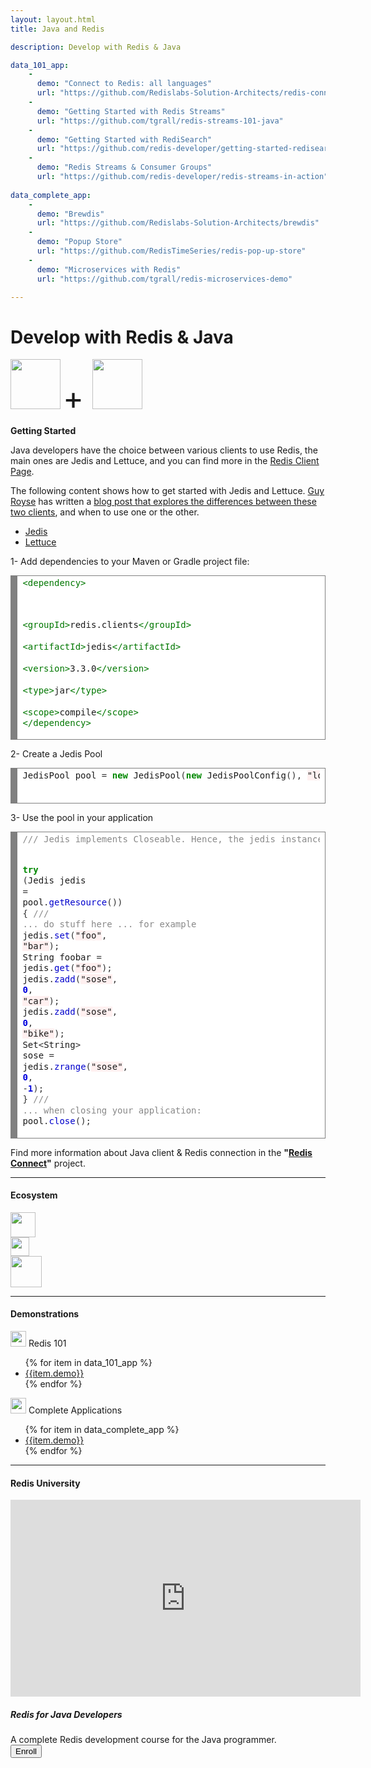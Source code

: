 ```yaml
---
layout: layout.html
title: Java and Redis

description: Develop with Redis & Java

data_101_app:
    - 
      demo: "Connect to Redis: all languages"
      url: "https://github.com/Redislabs-Solution-Architects/redis-connect"
    - 
      demo: "Getting Started with Redis Streams"
      url: "https://github.com/tgrall/redis-streams-101-java"
    - 
      demo: "Getting Started with RediSearch"
      url: "https://github.com/redis-developer/getting-started-redisearch"
    - 
      demo: "Redis Streams & Consumer Groups"
      url: "https://github.com/redis-developer/redis-streams-in-action"
  
data_complete_app: 
    - 
      demo: "Brewdis"
      url: "https://github.com/Redislabs-Solution-Architects/brewdis"
    - 
      demo: "Popup Store"
      url: "https://github.com/RedisTimeSeries/redis-pop-up-store"
    - 
      demo: "Microservices with Redis"
      url: "https://github.com/tgrall/redis-microservices-demo"

---
```



# Develop with Redis & Java


<div class="d-flex justify-content-center">
<img src="{{ '/images/logo/logo_small.png' | url }}" width="80"" /> <span style="font-size:50px">+<span> 
<img src="{{ '/images/logo/java.png' | url }}" width="80"> 
</div>


**Getting Started**

Java developers have the choice between various clients to use Redis, the main ones are Jedis and Lettuce, and you can find more in the [Redis Client Page](https://redis.io/clients#java).

The following content shows how to get started with Jedis and Lettuce. [Guy Royse](https://github.com/guyroyse) has written a [blog post that explores the differences between these two clients](https://redislabs.com/blog/jedis-vs-lettuce-an-exploration/), and when to use one or the other.

<ul class="nav nav-tabs">
<li class="nav-item">
    <a class="nav-link active" href="#">Jedis</a>
<div>
</div>
  </li>
  <li class="nav-item">
    <a class="nav-link" href="#">Lettuce</a>
  </li>
</ul>


1- Add dependencies to your Maven or Gradle project file:

<!-- HTML generated using hilite.me --><div style="background: #ffffff; overflow:auto;width:auto;border:solid gray;border-width:.1em .1em .1em .8em;padding:.2em .6em;"><pre style="margin: 0; line-height: 125%"><span style="color: #007700">&lt;dependency&gt;</span>
<span style="color: #007700">  &lt;groupId&gt;</span>redis.clients<span style="color: #007700">&lt;/groupId&gt;</span>
<span style="color: #007700">  &lt;artifactId&gt;</span>jedis<span style="color: #007700">&lt;/artifactId&gt;</span>
<span style="color: #007700">  &lt;version&gt;</span>3.3.0<span style="color: #007700">&lt;/version&gt;</span>
<span style="color: #007700">  &lt;type&gt;</span>jar<span style="color: #007700">&lt;/type&gt;</span>
<span style="color: #007700">  &lt;scope&gt;</span>compile<span style="color: #007700">&lt;/scope&gt;</span>
<span style="color: #007700">&lt;/dependency&gt;</span>
</pre></div>


2- Create a Jedis Pool

<!-- HTML generated using hilite.me --><div style="background: #ffffff; overflow:auto;width:auto;border:solid gray;border-width:.1em .1em .1em .8em;padding:.2em .6em;"><pre style="margin: 0; line-height: 125%">JedisPool pool <span style="color: #333333">=</span> <span style="color: #008800; font-weight: bold">new</span> JedisPool<span style="color: #333333">(</span><span style="color: #008800; font-weight: bold">new</span> JedisPoolConfig<span style="color: #333333">(),</span> <span style="background-color: #fff0f0">&quot;localhost&quot;</span><span style="color: #333333">,</span> <span style="color: #0000DD; font-weight: bold">6379</span><span style="color: #333333">);</span>
</pre></div>



3- Use the pool in your application

<!-- HTML generated using hilite.me --><div style="background: #ffffff; overflow:auto;width:auto;border:solid gray;border-width:.1em .1em .1em .8em;padding:.2em .6em;"><pre style="margin: 0; line-height: 125%"><span style="color: #888888">/// Jedis implements Closeable. Hence, the jedis instance will be auto-closed after the last statement.</span>
<span style="color: #008800; font-weight: bold">try</span> <span style="color: #333333">(</span>Jedis jedis <span style="color: #333333">=</span> pool<span style="color: #333333">.</span><span style="color: #0000CC">getResource</span><span style="color: #333333">())</span> <span style="color: #333333">{</span>
  <span style="color: #888888">/// ... do stuff here ... for example</span>
  jedis<span style="color: #333333">.</span><span style="color: #0000CC">set</span><span style="color: #333333">(</span><span style="background-color: #fff0f0">&quot;foo&quot;</span><span style="color: #333333">,</span> <span style="background-color: #fff0f0">&quot;bar&quot;</span><span style="color: #333333">);</span>
  String foobar <span style="color: #333333">=</span> jedis<span style="color: #333333">.</span><span style="color: #0000CC">get</span><span style="color: #333333">(</span><span style="background-color: #fff0f0">&quot;foo&quot;</span><span style="color: #333333">);</span>
  jedis<span style="color: #333333">.</span><span style="color: #0000CC">zadd</span><span style="color: #333333">(</span><span style="background-color: #fff0f0">&quot;sose&quot;</span><span style="color: #333333">,</span> <span style="color: #0000DD; font-weight: bold">0</span><span style="color: #333333">,</span> <span style="background-color: #fff0f0">&quot;car&quot;</span><span style="color: #333333">);</span> jedis<span style="color: #333333">.</span><span style="color: #0000CC">zadd</span><span style="color: #333333">(</span><span style="background-color: #fff0f0">&quot;sose&quot;</span><span style="color: #333333">,</span> <span style="color: #0000DD; font-weight: bold">0</span><span style="color: #333333">,</span> <span style="background-color: #fff0f0">&quot;bike&quot;</span><span style="color: #333333">);</span> 
  Set<span style="color: #333333">&lt;</span>String<span style="color: #333333">&gt;</span> sose <span style="color: #333333">=</span> jedis<span style="color: #333333">.</span><span style="color: #0000CC">zrange</span><span style="color: #333333">(</span><span style="background-color: #fff0f0">&quot;sose&quot;</span><span style="color: #333333">,</span> <span style="color: #0000DD; font-weight: bold">0</span><span style="color: #333333">,</span> <span style="color: #333333">-</span><span style="color: #0000DD; font-weight: bold">1</span><span style="color: #333333">);</span>
<span style="color: #333333">}</span>
<span style="color: #888888">/// ... when closing your application:</span>
pool<span style="color: #333333">.</span><span style="color: #0000CC">close</span><span style="color: #333333">();</span>
</pre></div>


Find more information about Java client & Redis connection in the **"[Redis Connect](https://github.com/Redislabs-Solution-Architects/redis-connect/tree/master/java)"** project.

---
#### Ecosystem

<div class="row ">
    <div class="col-4 d-flex justify-content-center">
        <img src="{{ '/images/logo/spring-logo.svg' | url }}" height="40">
    </div>
    <div class="col-4 d-flex justify-content-center">
        <img src="{{ '/images/logo/vertx-logo.png' | url }}" height="30"> 
    </div>
    <div class="col-4 d-flex justify-content-center">
        <img src="{{ '/images/logo/quarkus_logo_horizontal_rgb_reverse.svg' | url }}" height="50">
    </div>
</div>

---
#### Demonstrations

<div class="row">
<div class="col-6">
    <div class="h5">
    <img src="{{ '/images/logo/logo_small.png' | url }}" height="25" />
    Redis 101
    </div>
    <ul>
        {% for item in data_101_app %}<li><a href="{{item.url}}" >{{item.demo}}</a></li>{% endfor %}</ul>
</div>              
<div class="col-6">
    <div class="h5">
    <img src="{{ '/images/logo/logo_small.png' | url }}" height="25" />
    Complete Applications
    </div>
    <ul>
    {% for item in data_complete_app %}<li><a href="{{item.url}}" >{{item.demo}}</a></li>{% endfor %}
    </ul>
</div>  
</div>

---
#### Redis University

<div class="row ">
    <div class="col-8 d-flex justify-content-center">
        <iframe width="560" height="315" src="https://www.youtube.com/embed/CmQMdJefTjc" frameborder="0" allow="accelerometer; autoplay; clipboard-write; encrypted-media; gyroscope; picture-in-picture" allowfullscreen></iframe>   
    </div>
    <div class="col-4">
        <h5>Redis for Java Developers</h5>
        A complete Redis development course for the Java programmer.<br>
        <a href="https://university.redislabs.com/register?course_id=course-v1%3Aredislabs%2BRU102J%2B2020_06&enrollment_action=enroll" target="_blank">
        <button class="btn btn-dark">Enroll</button>
        </a>
    </div>
</div>